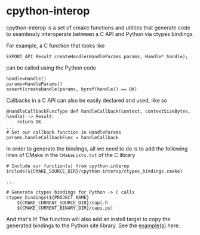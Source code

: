 # cpython-interop

cpython-interop is a set of cmake functions and utilties that generate code to seamlessly interoperate between a C API and Python via ctypes bindings.

For example, a C function that looks like

`EXPORT_API Result createHandle(HandleParams params, Handle* handle);`

can be called using the Python code

```
handle=Handle()
params=HandleParams()
assert(createHandle(params, byref(handle)) == OK)
```

Callbacks in a C API can also be easily declared and used, like so

```
@HandleCallbackFuncType def handleCallback(context, contextSizeBytes, handle) -> Result:
    return OK
...
# Set our callback function in HandleParams
params.handleCallbackFunc = handleCallback

```

In order to generate the bindings, all we need to do is to add the following lines of CMake in the `CMakeLists.txt` of the C library

```
# Include our function(s) from cpython-interop
include(${CMAKE_SOURCE_DIR}/cpython-interop/ctypes_bindings.cmake)

...

# Generate ctypes bindings for Python -> C calls
ctypes_bindings(${PROJECT_NAME} 
    ${CMAKE_CURRENT_SOURCE_DIR}/capi.h
    ${CMAKE_CURRENT_BINARY_DIR}/capi.py)

```

And that's it! The function will also add an install target to copy the generated bindings to the Python site library. See the [example(s)](https://github.com/aniongithub/cpython-interop-examples/tree/main/examples) here.
